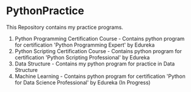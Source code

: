 # PythonPractice
This Repository contains my practice programs.
1. Python Programming Certification Course - Contains python program for certification 'Python Programming Expert' by Edureka
2. Python Scripting Certification Course   - Contains python program for certification 'Python Scripting Professional' by Edureka
3. Data Structure                          - Contains my python program for practice in Data Structure
4. Machine Learning                        - Contains python program for certification 'Python for Data Science Professional' by Edureka (In Progress)
